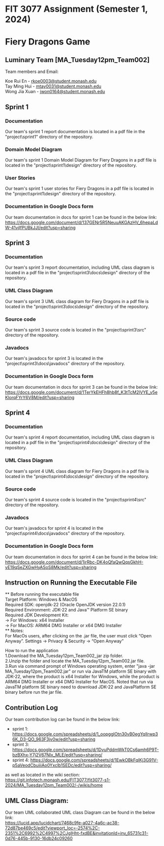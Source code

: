 # FIT 3077 Assignment (Semester 1, 2024)

# Fiery Dragons Game

## Luminary Team [MA_Tuesday12pm_Team002]
Team members and Email:

Koe Rui En - rkoe0003@student.monash.edu \
Tay Ming Hui - mtay0031@student.monash.edu\
Wong Jia Xuan - jwon0164@student.monash.edu

## Sprint 1

### Documentation
Our team's sprint 1 report documentation is located in a pdf file in the "project\sprint1" directory of the repository.
### Domain Model Diagram
Our team's sprint 1 Domain Model Diagram for Fiery Dragons in a pdf file is located in the "project\sprint1\design" directory of the repository.
### User Stories
Our team's sprint 1 user stories for Fiery Dragons in a pdf file is located in the "project\sprint1\design" directory of the repository.
### Documentation in Google Docs form
Our team documentation in docs for sprint 1 can be found in the below link:\
https://docs.google.com/document/d/137GENr5R5NeuuAKGAzHV_6hepaLdW-41vjIfPUBkJJI/edit?usp=sharing

## Sprint 3

### Documentation
Our team's sprint 3 report documentation, including UML class diagram is located in a pdf file in the "project\sprint3\docs\design" directory of the repository.
### UML Class Diagram
Our team's sprint 3 UML class diagram for Fiery Dragons in a pdf file is located in the "project\sprint3\docs\design" directory of the repository.
### Source code
Our team's sprint 3 source code is located in the "project\sprint3\src" directory of the repository.
### Javadocs
Our team's javadocs for sprint 3 is located in the "project\sprint3\docs\javadocs" directory of the repository.
### Documentation in Google Docs form
Our team documentation in docs for sprint 3 can be found in the below link:\
https://docs.google.com/document/d/1TerYkEHFh8hb8f_K3tTcM2lVYE_v5eKlorqFYrY6V8M/edit?usp=sharing

## Sprint 4

### Documentation
Our team's sprint 4 report documentation, including UML class diagram is located in a pdf file in the "project\sprint4\docs\design" directory of the repository.
### UML Class Diagram
Our team's sprint 4 UML class diagram for Fiery Dragons in a pdf file is located in the "project\sprint4\docs\design" directory of the repository.
### Source code
Our team's sprint 4 source code is located in the "project\sprint4\src" directory of the repository.
### Javadocs
Our team's javadocs for sprint 4 is located in the "project\sprint4\docs\javadocs" directory of the repository.
### Documentation in Google Docs form 
Our team documentation in docs for sprint 4 can be found in the below link:\
https://docs.google.com/document/d/1irRbc-DK4oQfaQwQqsGkhH-vE19qSeZXGwHyASoS8Mk/edit?usp=sharing

## Instruction on Running the Executable File
** Before running the executable file \
Target Platform: Windows & MacOS\
Required SDK: openjdk-22 (Oracle OpenJDK version 22.0.1)\
Required Environment: JDK-22 and Java™ Platform SE binary\
Required JDK Development Kit:\
    -> For Windows: x64 Installer\
    -> For MacOS: ARM64 DMG Installer or x64 DMG Installer\
** Notes:\
For MacOs users, after clicking on the .jar file, the user must click “Open Anyway”.
Settings -> Privacy & Security -> “Open Anyway”

How to run the application\
1.Download the MA_Tuesday12pm_Team002_jar zip folder.\
2.Unzip the folder and locate the MA_Tuesday12pm_Team002.jar file.\
3.Run via command prompt of Windows operating system, enter "java -jar MA_Tuesday12pm_Team002.jar" or 
run via JavaTM platform SE binary with JDK-22, where the product is x64 Installer for Windows, while the product is ARM64 DMG Installer or x64 DMG Installer for MacOS.
Noted that run via JavaTM platform SE binary need to download JDK-22 and JavaPlatform SE binary before run the jar file.

## Contribution Log
Our team contribution log can be found in the below link:
- sprint 1: https://docs.google.com/spreadsheets/d/1_oopgglOtn30vB0egYqlIrwp36K_D3-QO_963F3jv0w/edit?usp=sharing
- sprint 3: https://docs.google.com/spreadsheets/d/1DvuPddmWkT0Cs6amh6P9T-bzBXhx-Y7j2V67NIx_MLE/edit?usp=sharing/
- sprint 4: https://docs.google.com/spreadsheets/d/1EwkOBkFqlKj3G91V-p5aVeodCbuiiiAo0Yxclb1SEDc/edit?usp=sharing/

as well as located in the wiki section:\
https://git.infotech.monash.edu/FIT3077/fit3077-s1-2024/MA_Tuesday12pm_Team002/-/wikis/home

## UML Class Diagram:
Our team UML collaborated UML class Diagram can be found in the below link:\
https://lucid.app/lucidchart/7468c9fe-a027-4a6c-ac38-72d87be469c5/edit?viewport_loc=-2574%2C-2351%2C6992%2C4997%2CJglHht-fxdBE&invitationId=inv_65731c31-0d76-445b-9130-16db24c09260